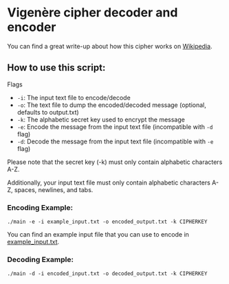 # Vigenère cipher decoder and encoder

You can find a great write-up about how this cipher works on [Wikipedia](https://en.wikipedia.org/wiki/Vigen%C3%A8re_cipher).

## How to use this script:

Flags
- `-i`: The input text file to encode/decode
- `-o`: The text file to dump the encoded/decoded message (optional, defaults to output.txt)
- `-k`: The alphabetic secret key used to encrypt the message
- `-e`: Encode the message from the input text file (incompatible with `-d` flag)
- `-d`: Decode the message from the input text file (incompatible with `-e` flag)

Please note that the secret key (-k) must only contain alphabetic characters A-Z.

Additionally, your input text file must only contain alphabetic characters A-Z, spaces, newlines, and tabs.

### Encoding Example:
`./main -e -i example_input.txt -o encoded_output.txt -k CIPHERKEY`

You can find an example input file that you can use to encode in [example_input.txt](example_input.txt).

### Decoding Example:
`./main -d -i encoded_input.txt -o decoded_output.txt -k CIPHERKEY`
